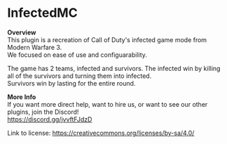 # InfectedMC

**Overview**<br>
This plugin is a recreation of Call of Duty's infected game mode from Modern Warfare 3.<br>
We focused on ease of use and configuarability.

The game has 2 teams, infected and survivors. The infected win by killing all of the survivors and turning them into infected.<br>
Survivors win by lasting for the entire round.

**More Info**<br>
If you want more direct help, want to hire us, or want to see our other plugins, join the Discord!<br>
https://discord.gg/jvvftFJdzD<br>

Link to license: https://creativecommons.org/licenses/by-sa/4.0/
